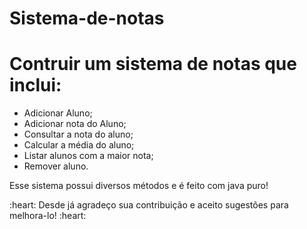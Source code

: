 # Sistema-de-notas 


<h1>Contruir um sistema de notas que inclui: </h1>

 <ul>
  <li>Adicionar Aluno;</li>
  <li>Adicionar nota do Aluno;</li>
  <li>Consultar a nota do aluno;</li>
  <li>Calcular a média do aluno;</li>
  <li>Listar alunos com a maior nota;</li>
  <li>Remover aluno.</li>
</ul>
  <p>Esse sistema possui diversos métodos e é feito com java puro!</p>
<p> :heart: Desde já agradeço sua contribuição e aceito sugestões para melhora-lo! :heart:</p>
  
  
  
